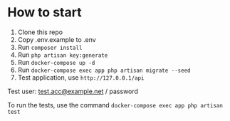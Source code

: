 # How to start
1. Clone this repo
2. Copy .env.example to .env
3. Run `composer install`
4. Run `php artisan key:generate`
5. Run `docker-compose up -d`
6. Run `docker-compose exec app php artisan migrate --seed`
7. Test application, use `http://127.0.0.1/api`

Test user: test.acc@example.net / password

To run the tests, use the command `docker-compose exec app php artisan test`
